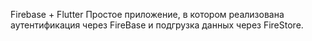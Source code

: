 Firebase + Flutter
Простое приложение, в котором реализована аутентификация через FireBase и подгрузка данных через FireStore.
